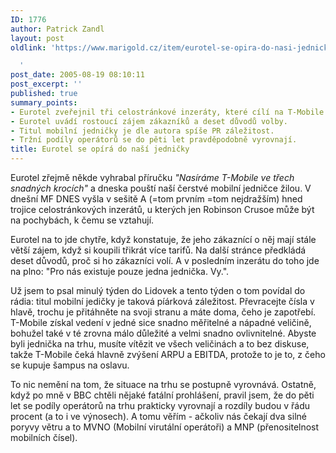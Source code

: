 ```yaml
---
ID: 1776
author: Patrick Zandl
layout: post
oldlink: 'https://www.marigold.cz/item/eurotel-se-opira-do-nasi-jednicky

  '
post_date: 2005-08-19 08:10:11
post_excerpt: ''
published: true
summary_points:
- Eurotel zveřejnil tři celostránkové inzeráty, které cílí na T-Mobile.
- Eurotel uvádí rostoucí zájem zákazníků a deset důvodů volby.
- Titul mobilní jedničky je dle autora spíše PR záležitost.
- Tržní podíly operátorů se do pěti let pravděpodobně vyrovnají.
title: Eurotel se opírá do naší jedničky
---
```


<p>Eurotel zřejmě někde vyhrabal příručku <em>"Nasíráme T-Mobile ve třech snadných krocích"</em> a dneska pouští naší čerstvé mobilní jedničce žilou. V dnešní MF DNES vyšla v sešitě A (=tom prvním =tom nejdražším) hned trojice celostránkových inzerátů, u kterých jen Robinson Crusoe může být na pochybách, k čemu se vztahují. </p>

<p>Eurotel na to jde chytře, když konstatuje, že jeho zákaznící o něj mají stále větší zájem, když si koupili třikrát více tarifů. Na další stránce předkládá deset důvodů, proč si ho zákazníci volí. A v posledním inzerátu do toho jde na plno: "Pro nás existuje pouze jedna jednička. Vy.".</p>

<p>Už jsem to psal minulý týden do Lidovek a tento týden o tom povídal do rádia: titul mobilní jedičky je taková píárková záležitost.  Převracejte čísla v hlavě, trochu je přitáhněte na svoji stranu a máte doma, čeho je zapotřebí. T-Mobile získal vedení v jedné sice snadno měřitelné a nápadné veličině, bohužel také v té zrovna málo důležité a velmi snadno ovlivnitelné. Abyste byli jednička na trhu, musíte vítězit ve všech veličinách a to bez diskuse, takže T-Mobile čeká hlavně zvýšení ARPU a EBITDA, protože to je to, z čeho se kupuje šampus na oslavu. </p>

<p>To nic nemění na tom, že situace na trhu se postupně vyrovnává. Ostatně, když po mně v BBC chtěli nějaké fatální prohlášení, pravil jsem, že do pěti let se podíly operátorů na trhu prakticky vyrovnají a rozdíly budou v řádu procent (a to i ve výnosech). A tomu věřím - ačkoliv nás čekají dva silné poryvy větru a to MVNO (Mobilní virutální operátoři) a MNP (přenositelnost mobilních čísel).
</p>